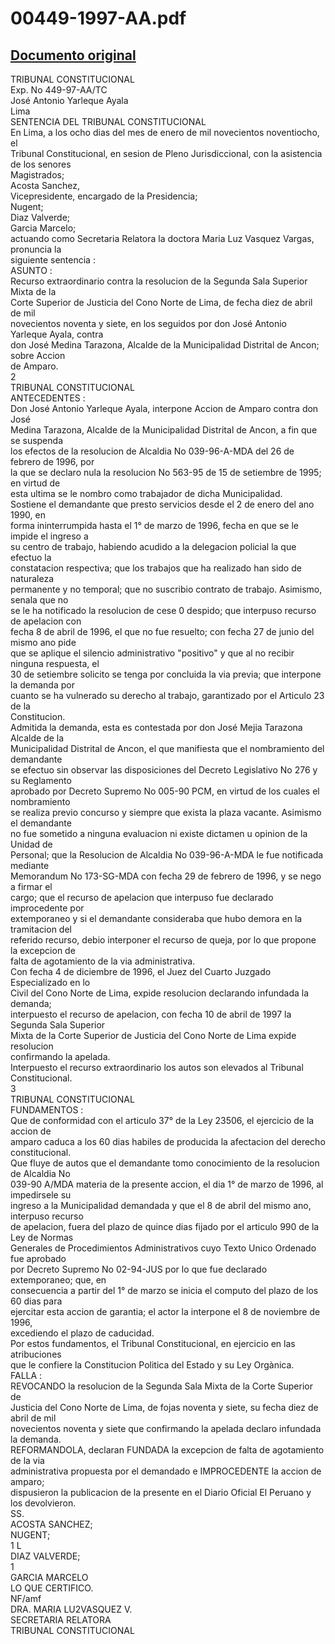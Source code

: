 
00449-1997-AA.pdf
=================
  
[Documento original](https://tc.gob.pe/jurisprudencia/1998/00449-1997-AA.pdf)  
---  
TRIBUNAL CONSTITUCIONAL  
Exp. No 449-97-AA/TC  
José Antonio Yarleque Ayala  
Lima  
SENTENCIA DEL TRIBUNAL CONSTITUCIONAL  
En Lima, a los ocho dias del mes de enero de mil novecientos noventiocho, el  
Tribunal Constitucional, en sesion de Pleno Jurisdiccional, con la asistencia de los senores  
Magistrados;  
Acosta Sanchez,  
Vicepresidente, encargado de la Presidencia;  
Nugent;  
Diaz Valverde;  
Garcia Marcelo;  
actuando como Secretaria Relatora la doctora Maria Luz Vasquez Vargas, pronuncia la  
siguiente sentencia :  
ASUNTO :  
Recurso extraordinario contra la resolucion de la Segunda Sala Superior Mixta de la  
Corte Superior de Justicia del Cono Norte de Lima, de fecha diez de abril de mil  
novecientos noventa y siete, en los seguidos por don José Antonio Yarleque Ayala, contra  
don José Medina Tarazona, Alcalde de la Municipalidad Distrital de Ancon; sobre Accion  
de Amparo.  
2  
TRIBUNAL CONSTITUCIONAL  
ANTECEDENTES :  
Don José Antonio Yarleque Ayala, interpone Accion de Amparo contra don José  
Medina Tarazona, Alcalde de la Municipalidad Distrital de Ancon, a fin que se suspenda  
los efectos de la resolucion de Alcaldia No 039-96-A-MDA del 26 de febrero de 1996, por  
la que se declaro nula la resolucion No 563-95 de 15 de setiembre de 1995; en virtud de  
esta ultima se le nombro como trabajador de dicha Municipalidad.  
Sostiene el demandante que presto servicios desde el 2 de enero del ano 1990, en  
forma ininterrumpida hasta el 1° de marzo de 1996, fecha en que se le impide el ingreso a  
su centro de trabajo, habiendo acudido a la delegacion policial la que efectuo la  
constatacion respectiva; que los trabajos que ha realizado han sido de naturaleza  
permanente y no temporal; que no suscribio contrato de trabajo. Asimismo, senala que no  
se le ha notificado la resolucion de cese 0 despido; que interpuso recurso de apelacion con  
fecha 8 de abril de 1996, el que no fue resuelto; con fecha 27 de junio del mismo ano pide  
que se aplique el silencio administrativo "positivo" y que al no recibir ninguna respuesta, el  
30 de setiembre solicito se tenga por concluida la via previa; que interpone la demanda por  
cuanto se ha vulnerado su derecho al trabajo, garantizado por el Articulo 23 de la  
Constitucion.  
Admitida la demanda, esta es contestada por don José Mejia Tarazona Alcalde de la  
Municipalidad Distrital de Ancon, el que manifiesta que el nombramiento del demandante  
se efectuo sin observar las disposiciones del Decreto Legislativo No 276 y su Reglamento  
aprobado por Decreto Supremo No 005-90 PCM, en virtud de los cuales el nombramiento  
se realiza previo concurso y siempre que exista la plaza vacante. Asimismo el demandante  
no fue sometido a ninguna evaluacion ni existe dictamen u opinion de la Unidad de  
Personal; que la Resolucion de Alcaldia No 039-96-A-MDA le fue notificada mediante  
Memorandum No 173-SG-MDA con fecha 29 de febrero de 1996, y se nego a firmar el  
cargo; que el recurso de apelacion que interpuso fue declarado improcedente por  
extemporaneo y si el demandante consideraba que hubo demora en la tramitacion del  
referido recurso, debio interponer el recurso de queja, por lo que propone la excepcion de  
falta de agotamiento de la via administrativa.  
Con fecha 4 de diciembre de 1996, el Juez del Cuarto Juzgado Especializado en lo  
Civil del Cono Norte de Lima, expide resolucion declarando infundada la demanda;  
interpuesto el recurso de apelacion, con fecha 10 de abril de 1997 la Segunda Sala Superior  
Mixta de la Corte Superior de Justicia del Cono Norte de Lima expide resolucion  
confirmando la apelada.  
Interpuesto el recurso extraordinario los autos son elevados al Tribunal  
Constitucional.  
3  
TRIBUNAL CONSTITUCIONAL  
FUNDAMENTOS :  
Que de conformidad con el articulo 37° de la Ley 23506, el ejercicio de la accion de  
amparo caduca a los 60 dias habiles de producida la afectacion del derecho constitucional.  
Que fluye de autos que el demandante tomo conocimiento de la resolucion de Alcaldia No  
039-90 A/MDA materia de la presente accion, el dia 1° de marzo de 1996, al impedirsele su  
ingreso a la Municipalidad demandada y que el 8 de abril del mismo ano, interpuso recurso  
de apelacion, fuera del plazo de quince dias fijado por el articulo 990 de la Ley de Normas  
Generales de Procedimientos Administrativos cuyo Texto Unico Ordenado fue aprobado  
por Decreto Supremo No 02-94-JUS por lo que fue declarado extemporaneo; que, en  
consecuencia a partir del 1° de marzo se inicia el computo del plazo de los 60 dias para  
ejercitar esta accion de garantia; el actor la interpone el 8 de noviembre de 1996,  
excediendo el plazo de caducidad.  
Por estos fundamentos, el Tribunal Constitucional, en ejercicio en las atribuciones  
que le confiere la Constitucion Politica del Estado y su Ley Orgànica.  
FALLA :  
REVOCANDO la resolucion de la Segunda Sala Mixta de la Corte Superior de  
Justicia del Cono Norte de Lima, de fojas noventa y siete, su fecha diez de abril de mil  
novecientos noventa y siete que confirmando la apelada declaro infundada la demanda.  
REFORMANDOLA, declaran FUNDADA la excepcion de falta de agotamiento de la via  
administrativa propuesta por el demandado e IMPROCEDENTE la accion de amparo;  
dispusieron la publicacion de la presente en el Diario Oficial El Peruano y los devolvieron.  
SS.  
ACOSTA SANCHEZ;  
NUGENT;  
1 L  
DIAZ VALVERDE;  
1  
GARCIA MARCELO  
LO QUE CERTIFICO.  
NF/amf  
DRA. MARIA LU2VASQUEZ V.  
SECRETARIA RELATORA  
TRIBUNAL CONSTITUCIONAL